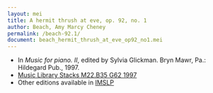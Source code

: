 ```yaml
---
layout: mei
title: A hermit thrush at eve, op. 92, no. 1
author: Beach, Amy Marcy Cheney
permalink: /beach-92.1/
document: beach_hermit_thrush_at_eve_op92_no1.mei
---
```


- In *Music for piano. II*, edited by Sylvia Glickman. Bryn Mawr, Pa.: Hildegard Pub., 1997.
- <a href="https://tufts-primo.hosted.exlibrisgroup.com/permalink/f/bnf7qa/01TUN_ALMA2187518310003851">Music Library Stacks M22.B35 G62 1997</a>
- Other editions available in <a href="https://imslp.org/wiki/Hermit_Thrush%2C_Op.92_(Beach%2C_Amy_Marcy)" target="_blank">IMSLP</a>
